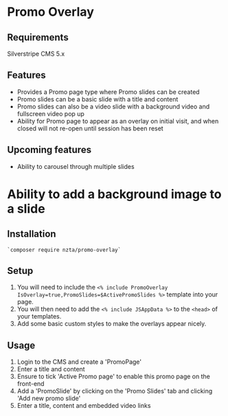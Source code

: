 # Promo Overlay

## Requirements
Silverstripe CMS 5.x

## Features

* Provides a Promo page type where Promo slides can be created
* Promo slides can be a basic slide with a title and content
* Promo slides can also be a video slide with a background video and fullscreen
video pop up
* Ability for Promo page to appear as an overlay on initial visit, and when closed
will not re-open until session has been reset

## Upcoming features

* Ability to carousel through multiple slides
# Ability to add a background image to a slide

## Installation

    `composer require nzta/promo-overlay`

## Setup

1. You will need to include the `<% include PromoOverlay IsOverlay=true,PromoSlides=$ActivePromoSlides %>` template into your page.
2. You will then need to add the `<% include JSAppData %>` to the `<head>` of your templates.
3. Add some basic custom styles to make the overlays appear nicely.

## Usage

1. Login to the CMS and create a 'PromoPage'
2. Enter a title and content
3. Ensure to tick 'Active Promo page' to enable this promo page on the front-end
4. Add a 'PromoSlide' by clicking on the 'Promo Slides' tab and clicking 'Add new promo slide'
5. Enter a title, content and embedded video links
